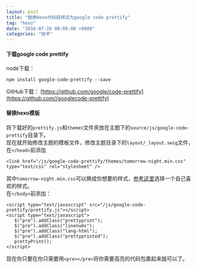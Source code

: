 ```yaml
---
layout: post
title: "替换Hexo代码段样式为google code prettify"
tag: "hexo"
date: "2016-07-28 00:00:00 +0800"
categories: "技术"
---
```


#### 下载google code prettify  


node下载：  
```
npm install google-code-prettify --save
```

<!--more-->

GitHub下载：
[https://github.com/google/code-prettify](https://github.com//googlecode-prettify)  

#### 替换hexo模板  
将下载好的`prettify.js`和`themes`文件夹放在主题下的`source/js/google-code-prettify`目录下。  
现在就开始修改主题的模板文件，修改主题目录下的`layout/_layout.swig`文件，在`</head>`前添加  

```
<link href="/js/google-code-prettify/themes/tomorrow-night.min.css" type="text/css" rel="stylesheet" />
```

其中`tomorrow-night.min.css`可以换成你想要的样式，[参考这里](https://jmblog.github.io/color-themes-for-google-code-prettify/)选择一个自己喜欢的样式。  
在`</body>`前添加：

```
<script type="text/javascript" src="/js/google-code-prettify/prettify.js"></script>
<script type="text/javascript">
   $("pre").addClass("prettyprint");
   $("pre").addClass("linenums");
   $("pre").addClass("lang-html");
   $("pre").addClass("prettyprinted");
   prettyPrint();	
</script>
```

现在你只要在你只需要用`<pre></pre>`将你需要高亮的代码包裹起来就可以了。
